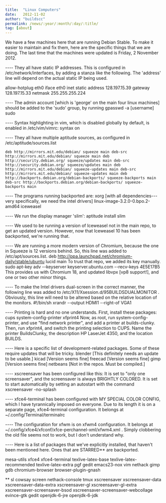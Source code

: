 ```yaml
---
title:  "Linux Computers"
date:   2012-11-02
author: "buildscc"
permalink: /news/:year/:month/:day/:title/
tag: [about]
---
```


We have a few machines here that are running Debian Stable. To make it easier to maintain and fix them, here are the specific things that we are doing. The last time that the machines were updated is Friday, 2 November 2012.

---- They all have static IP addresses. This is configured in /etc/network/interfaces, by adding a stanza like the following. The 'address' line will depend on the actual static IP being used.

allow-hotplug eth0 iface eth0 inet static address 128.197.15.39 gateway 128.197.15.33 netmask 255.255.255.224

---- The admin account [which is 'george' on the main four linux machines] should be added to the 'sudo' group, by running gpasswd -a [username] sudo

---- Syntax highlighting in vim, which is disabled globally by default, is enabled in /etc/vim/vimrc: syntax on

---- They all have multiple aptitude sources, as configured in /etc/aptitude/sources.list

```
deb http://mirrors.mit.edu/debian/ squeeze main deb-src http://mirrors.mit.edu/debian/ squeeze main deb http://security.debian.org/ squeeze/updates main deb-src http://security.debian.org/ squeeze/updates main deb http://mirrors.mit.edu/debian/ squeeze-updates main deb-src http://mirrors.mit.edu/debian/ squeeze-updates main deb http://backports.debian.org/debian-backports/ squeeze-backports main deb-src http://backports.debian.org/debian-backports/ squeeze-backports main
```

---- The programs running backported are: xorg [with all dependencies--- very specifically, we need the intel drivers] linux-image-3.2.0-0.bpo.2-amd64 iceweasel

---- We run the display manager 'slim': aptitude install slim

---- We used to be running a version of Iceweasel not in the main repo, to get an updated version. However, now that Iceweasel 10 has been backported, we're running that.

---- We are running a more modern version of Chromium, because the one in Squeeze is 12 versions behind. So, this line was added to /etc/apt/sources.list. deb http://ppa.launchpad.net/chromium-daily/stable/ubuntu lucid main To trust that repo, we added its key manually. sudo apt-key adv --keyserver keyserver.ubuntu.com --recv-keys 4E5E17B5 This provides us with Chromium 18, and updated libvpx [vp8 support!], and one or two other minor things.

---- To make the Intel drivers dual-screen in the correct manner, the following line was added to /etc/X11/Xsession.d/95BUILDSDUALMONITOR . Obviously, this line will need to be altered based on the relative location of the monitors. #!/bin/sh xrandr --output HDMI1 --right-of VGA1

---- Printing is hard and no one understands. First, install these packages: cups system-config-printer xfprint4 Now, as root, run system-config-printer, and use "find network printer", and add a printer at builds-clunky. Then, run xfprint4, and switch the printing selection to CUPS. Name the printer BuildsClunky, the description HP LaserJet 4350, and the location BUILDS.

---- Here is a specific list of development-related packages. Some of these require updates that will be tricky. blender [This definitely needs an update to be usable.] kicad [Version seems fine] freecad [Version seems fine] gimp [Version seems fine] netbeans [Not in the repos. Must be compiled.]

---- xscreensaver has been configured like this: It is set to "only one screensaver", and the screensaver is always BRIGHTLY COLORED. It is set to start automatically by setting an autostart with the command xscreensaver -no-splash

---- xfce4-terminal has been configured with MY SPECIAL COLOR CONFIG, which I have tyrannically imposed on everyone. Due to its length it is on a separate page, xfce4-terminal configuration. It belongs at ~/.config/Terminal/terminalrc

---- The configuration for xfwm is on xfwm4 configuration. It belongs at ~/.config/xfce4/xfconf/xfce-perchannel-xml/xfwm4.xml . Simply clobbering the old file seems not to work, but I don't understand why.

---- Here is a list of packages that we've explicitly installed, that haven't been mentioned here. Ones that are STARRED** are backported.

mesa-utils xfce4 xfce4-terminal texlive-latex-base texlive-latex-recommended texlive-latex-extra pgf gedit emacs23-nox vim nethack gimp gdb chromium-browser browser-plugin-gnash

** sl cowsay screen nethack-console tmux xscreensaver xscreensaver-data xscreensaver-data-extra xscreensaver-gl xscreensaver-gl-extra xscreensaver-screensaver-bsod xscreensaver-screensaver-webcollage evince-gtk gedit openjdk-6-jre openjdk-6-jdk